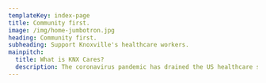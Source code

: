 ```yaml
---
templateKey: index-page
title: Community first.
image: /img/home-jumbotron.jpg
heading: Community first.
subheading: Support Knoxville's healthcare workers.
mainpitch:
  title: What is KNX Cares?
  description: The coronavirus pandemic has drained the US healthcare system of every day, critical supplies like masks and gloves. Not being able to provide standard care for patients is also putting healthcare workers under enormous stress. KNX Cares is a community-built web site to connect supply and demand aimed at relieving both issues.
---
```

